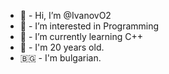 - 👋 - Hi, I’m @IvanovO2
- 👀 - I’m interested in Programming
- 🌱 - I’m currently learning C++
- 🔔 - I'm 20 years old.
- 🇧🇬 - I'm bulgarian.
<!---
IvanovO2/IvanovO2 is a ✨ special ✨ repository because its `README.md` (this file) appears on your GitHub profile.
You can click the Preview link to take a look at your changes.
--->
